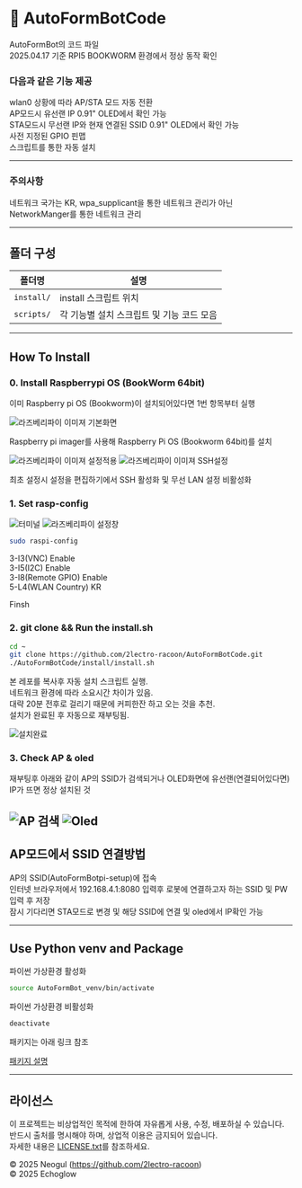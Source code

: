 # 🚀 AutoFormBotCode

AutoFormBot의 코드 파일  
2025.04.17 기준 RPI5 BOOKWORM 환경에서 정상 동작 확인  

### 다음과 같은 기능 제공

wlan0 상황에 따라 AP/STA 모드 자동 전환  
AP모드시 유선랜 IP 0.91" OLED에서 확인 가능  
STA모드시 무선랜 IP와 현재 연결된 SSID 0.91" OLED에서 확인 가능  
사전 지정된 GPIO 핀맵  
스크립트를 통한 자동 설치

---

### 주의사항

네트워크 국가는 KR, wpa_supplicant을 통한 네트워크 관리가 아닌 NetworkManger를 통한 네트워크 관리

---

## 폴더 구성

| 폴더명 | 설명 |
|--------|------|
| `install/` | install 스크립트 위치 |
| `scripts/` | 각 기능별 설치 스크립트 및 기능 코드 모음|

---

## How To Install

### 0. Install Raspberrypi OS (BookWorm 64bit)

이미 Raspberry pi OS (Bookworm)이 설치되어있다면 1번 항목부터 실행  

![라즈베리파이 이미져 기본화면](images/imager_basic.png)

Raspberry pi imager를 사용해 Raspberry Pi OS (Bookworm 64bit)를 설치

![라즈베리파이 이미져 설정적용](images/imager_custom.png)
![라즈베리파이 이미져 SSH설정](images/imager_ssh.png)

최초 설정시 설정을 편집하기에서 SSH 활성화 및 무선 LAN 설정 비활성화

### 1. Set rasp-config

![터미널](images/terminal.png)
![라즈베리파이 설정창](images/raspi-config.png)

```bash
sudo raspi-config
```
3-I3(VNC)          Enable  
3-I5(I2C)          Enable  
3-I8(Remote GPIO)  Enable  
5-L4(WLAN Country) KR  

Finsh  

### 2. git clone && Run the install.sh

```bash
cd ~
git clone https://github.com/2lectro-racoon/AutoFormBotCode.git
./AutoFormBotCode/install/install.sh
```

본 레포를 복사후 자동 설치 스크립트 실행.  
네트워크 환경에 따라 소요시간 차이가 있음.  
대략 20분 전후로 걸리기 때문에 커피한잔 하고 오는 것을 추천.  
설치가 완료된 후 자동으로 재부팅됨.  

![설치완료](images/install_done.png)

### 3. Check AP & oled

재부팅후 아래와 같이 AP의 SSID가 검색되거나 OLED화면에 유선랜(연결되어있다면) IP가 뜨면 정상 설치된 것  

![AP 검색](images/AP_SSID.png)
![Oled](images/oled.jpeg)
---

## AP모드에서 SSID 연결방법

AP의 SSID(AutoFormBotpi-setup)에 접속  
인터넷 브라우저에서 192.168.4.1:8080 입력후 로봇에 연결하고자 하는 SSID 및 PW 입력 후 저장  
잠시 기다리면 STA모드로 변경 및 해당 SSID에 연결 및 oled에서 IP확인 가능  

---
## Use Python venv and Package

파이썬 가상환경 활성화  

```bash
source AutoFormBot_venv/bin/activate
```

파이썬 가상환경 비활성화  

```bash
deactivate
```

패키지는 아래 링크 참조  

[패키지 설명](/scripts/afb/Readme.md)

---
## 라이선스

이 프로젝트는 비상업적인 목적에 한하여 자유롭게 사용, 수정, 배포하실 수 있습니다.  
반드시 출처를 명시해야 하며, 상업적 이용은 금지되어 있습니다.  
자세한 내용은 [LICENSE.txt](LICENSE.txt)를 참조하세요.

© 2025 Neogul (https://github.com/2lectro-racoon)  
© 2025 Echoglow